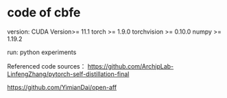 # code of cbfe
version:
CUDA Version>= 11.1
torch >= 1.9.0
torchvision >= 0.10.0
numpy >= 1.19.2

run: python experiments

Referenced code sources：
https://github.com/ArchipLab-LinfengZhang/pytorch-self-distillation-final

https://github.com/YimianDai/open-aff
